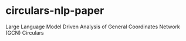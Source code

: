 # circulars-nlp-paper
Large Language Model Driven Analysis of General Coordinates Network (GCN) Circulars
